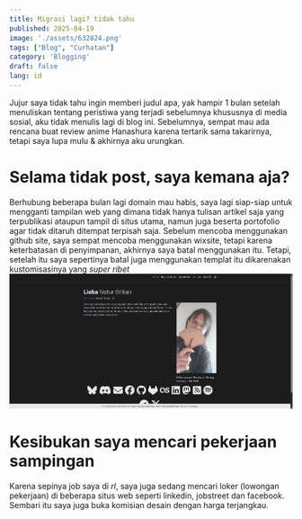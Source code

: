 ```yaml
---
title: Migrasi lagi? tidak tahu
published: 2025-04-19
image: './assets/632824.png'
tags: ["Blog", "Curhatan"]
category: 'Blogging'
draft: false 
lang: id
---
```


Jujur saya tidak tahu ingin memberi judul apa, yak hampir 1 bulan setelah menuliskan tentang peristiwa yang terjadi sebelumnya khususnya di media sosial, aku tidak menulis lagi di blog ini. Sebelumnya, sempat mau ada rencana buat review anime Hanashura karena tertarik sama takarirnya, tetapi saya lupa mulu & akhirnya aku urungkan.

# Selama tidak post, saya kemana aja? #
Berhubung beberapa bulan lagi domain mau habis, saya lagi siap-siap untuk mengganti tampilan web yang dimana tidak hanya tulisan artikel saja yang terpublikasi ataupun tampil di situs utama, namun juga beserta portofolio agar tidak ditaruh ditempat terpisah saja. Sebelum mencoba menggunakan github site, saya sempat mencoba menggunakan wixsite, tetapi karena keterbatasan di penyimpanan, akhirnya saya batal menggunakan itu. Tetapi, setelah itu saya sepertinya batal juga menggunakan templat itu dikarenakan kustomisasinya yang *super ribet*
![draft](./assets/draft-site-github.png)

# Kesibukan saya mencari pekerjaan sampingan #
Karena sepinya job saya di *rl*, saya juga sedang mencari loker (lowongan pekerjaan) di beberapa situs web seperti linkedin, jobstreet dan facebook. Sembari itu saya juga buka komisian desain dengan harga terjangkau.

